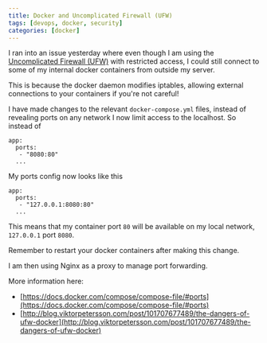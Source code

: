 ```yaml
---
title: Docker and Uncomplicated Firewall (UFW)
tags: [devops, docker, security]
categories: [docker]
---
```


I ran into an issue yesterday where even though I am using the [Uncomplicated Firewall (UFW)](https://help.ubuntu.com/community/UFW) with restricted access, I could still connect to some of my internal docker containers from outside my server.

This is because the docker daemon modifies iptables, allowing external connections to your containers if you're not careful!

I have made changes to the relevant `docker-compose.yml` files, instead of revealing ports on any network I now limit access to the localhost. So instead of 

```
app:
  ports:
   - "8080:80"
  ...
```

My ports config now looks like this

```
app:
  ports:
   - "127.0.0.1:8080:80"
  ...
```

This means that my container port `80` will be available on my local network, `127.0.0.1` port `8080`.

Remember to restart your docker containers after making this change.

I am then using Nginx as a proxy to manage port forwarding.

More information here:

 - [https://docs.docker.com/compose/compose-file/#ports](https://docs.docker.com/compose/compose-file/#ports)
 - [http://blog.viktorpetersson.com/post/101707677489/the-dangers-of-ufw-docker](http://blog.viktorpetersson.com/post/101707677489/the-dangers-of-ufw-docker)
